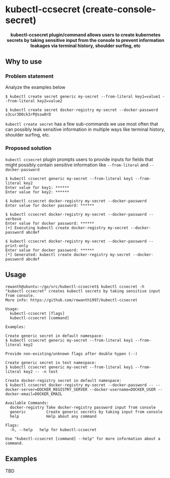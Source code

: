 # kubectl-ccsecret (create-console-secret)

<h4 align="center">kubectl-ccsecret plugin/command allows users to create kubernetes secrets by taking sensitive input from the console to prevent information leakages via terminal history, shoulder surfing, etc</h4>

## Why to use

### Problem statement

Analyze the examples below

```console
$ kubectl create secret generic my-secret --from-literal key1=value1 --from-literal key2=value2
```

```console
$ kubectl create secret docker-registry my-secret --docker-password s3cur3D0ck3rP@ssw0rD
```

`kubectl create secret` has a few sub-commands we use most often that can possibly leak sensitive information in multiple ways like terminal history, shoulder surfing, etc.

### Proposed solution

`kubectl ccsecret` plugin prompts users to provide inputs for fields that might possibly contain sensitive information like `--from-literal` and `--docker-password`

```console
$ kubectl ccsecret generic my-secret --from-literal key1 --from-literal key2
Enter value for key1: ******
Enter value for key2: ******
```

```console
$ kubectl ccsecret docker-registry my-secret --docker-password
Enter value for docker password: ******
```

```console
$ kubectl ccsecret docker-registry my-secret --docker-password --verbose
Enter value for docker password: ******
[+] Executing kubectl create docker-registry my-secret --docker-password abcdef
```

```console
$ kubectl ccsecret docker-registry my-secret --docker-password --print-only
Enter value for docker password: ******
[*] Generated: kubectl create docker-registry my-secret --docker-password abcdef
```

## Usage

```console
rewanth@ubuntu:~/go/src/kubectl-ccsecret$ kubectl ccsecret -h
"kubectl ccsecret" creates kubectl secrets by taking sensitive input from console.
More info: https://github.com/rewanth1997/kubectl-ccsecret

Usage:
  kubectl-ccsecret [flags]
  kubectl-ccsecret [command]

Examples:

Create generic secret in default namespace:
$ kubectl ccsecret generic my-secret --from-literal key1 --from-literal key2

Provide non-existing/unknown flags after double hypen (--)

Create generic secret in test namespace:
$ kubectl ccsecret generic my-secret --from-literal key1 --from-literal key2 -- -n test

Create docker-registry secret in default namespace:
$ kubectl ccsecret docker-registry my-secret --docker-password -- --docker-server=DOCKER_REGISTRY_SERVER --docker-username=DOCKER_USER --docker-email=DOCKER_EMAIL

Available Commands:
  docker-registry Take docker-registry password input from console
  generic         Create generic secrets by taking input from console
  help            Help about any command

Flags:
  -h, --help   help for kubectl-ccsecret

Use "kubectl-ccsecret [command] --help" for more information about a command.
```

## Examples

TBD
